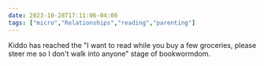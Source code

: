 ```yaml
---
date: 2023-10-28T17:11:06-04:00
tags: ["micro","Relationships","reading","parenting"]
---
```

Kiddo has reached the "I want to read while you buy a few groceries, please steer me so I don't walk into anyone" stage of bookwormdom.